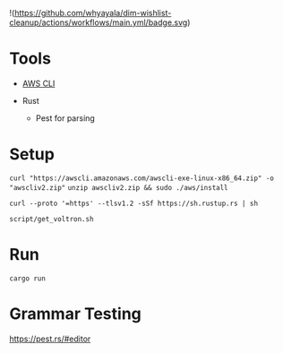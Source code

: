 !(https://github.com/whyayala/dim-wishlist-cleanup/actions/workflows/main.yml/badge.svg)

# Tools

- [AWS CLI](https://docs.aws.amazon.com/cli/latest/userguide/getting-started-install.html)

- Rust
  - Pest for parsing
# Setup

`curl "https://awscli.amazonaws.com/awscli-exe-linux-x86_64.zip" -o "awscliv2.zip"`
`unzip awscliv2.zip && sudo ./aws/install`

`curl --proto '=https' --tlsv1.2 -sSf https://sh.rustup.rs | sh`

`script/get_voltron.sh`

# Run

`cargo run`

# Grammar Testing

https://pest.rs/#editor
